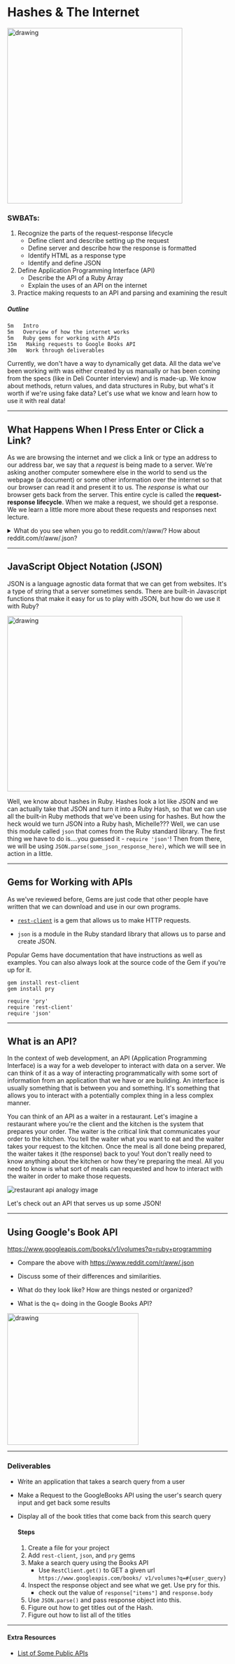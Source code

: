 # Hashes & The Internet

<img src="pics/bug.png" alt="drawing" width="400"/>


### SWBATs:    
1. Recognize the parts of the request-response lifecycle
    - Define client and describe setting up the request
    - Define server and describe how the response is formatted
    - Identify HTML as a response type
    - Identify and define JSON
2. Define Application Programming Interface (API)
    - Describe the API of a Ruby Array
    - Explain the uses of an API on the internet
3. Practice making requests to an API and parsing and examining the result


#####  Outline
    5m   Intro
    5m   Overview of how the internet works
    5m   Ruby gems for working with APIs
    15m   Making requests to Google Books API
    30m   Work through deliverables
      


Currently, we don't have a way to dynamically get data. All the data we've been working with was either created by us manually or has been coming from the specs (like in Deli Counter interview) and is made-up. We know about methods, return values, and data structures in Ruby, but what's it worth if we're using fake data? Let's use what we know and learn how to use it with real data!

___

## What Happens When I Press Enter or Click a Link?

As we are browsing the internet and we click a link or type an address to our address bar, we say that a *request* is being made to a server. We're asking another computer somewhere else in the world to send us the webpage (a document) or some other information over the internet so that our browser can read it and present it to us. The _response_ is what our browser gets back from the server. This entire cycle is called the **request-response lifecycle**. When we make a request, we should get a response. We we learn a little more more about these requests and responses next lecture.

<p>
<details>
<summary>What do you see when you go to reddit.com/r/aww/? How about reddit.com/r/aww/.json?</summary>
<pre>
reddit.com/r/aww - a subreddit with posts about cute animals!

reddit.com/r/aww/.json - Woah! What is this? It looks like a hash, doesn't it? It's actually JSON though! Try to describe the structure based on your knowledge of Ruby hashes.
</pre>
</details>
</p>

___

## JavaScript Object Notation (JSON)

JSON is a language agnostic data format that we can get from websites. It's a type of string that a server sometimes sends. There are built-in Javascript functions that make it easy for us to play with JSON, but how do we use it with Ruby?

<img src="pics/json-everywhere.jpg" alt="drawing" width="400"/>

Well, we know about hashes in Ruby. Hashes look a lot like JSON and we can actually take that JSON and turn it into a Ruby Hash, so that we can use all the built-in Ruby methods that we've been using for hashes. But how the heck would we turn JSON into a Ruby hash, Michelle??? Well, we can use this module called `json` that comes from the Ruby standard library. The first thing we have to do is....you guessed it - `require 'json'`! Then from there, we will be using `JSON.parse(some_json_response_here)`, which we will see in action in a little.

___

## Gems for Working with APIs

As we've reviewed before, Gems are just code that other people have written that we can download and use in our own programs.

- [`rest-client`](https://github.com/rest-client/rest-client) is a gem that allows us to make HTTP requests.

- `json` is a module in the Ruby standard library that allows us to parse and create JSON.

Popular Gems have documentation that have instructions as well as examples. You can also always look at the source code of the Gem if you're up for it.

```
gem install rest-client
gem install pry
```
```
require 'pry'
require 'rest-client'
require 'json'
```

___

## What is an API?

In the context of web development, an API (Application Programming Interface) is a way for a web developer to interact with data on a server. We can think of it as a way of interacting programmatically with some sort of information from an application that we have or are building. An interface is usually something that is between you and something. It's something that allows you to interact with a potentially complex thing in a less complex manner.

You can think of an API as a waiter in a restaurant. Let's imagine a restaurant where you're the client and the kitchen is the system that prepares your order. The waiter is the critical link that communicates your order to the kitchen. You tell the waiter what you want to eat and the waiter takes your request to the kitchen. Once the meal is all done being prepared, the waiter takes it (the response) back to you! Yout don't really need to know anything about the kitchen or how they're preparing the meal. All you need to know is what sort of meals can requested and how to interact with the waiter in order to make those requests. 

![restaurant api analogy image](pics/restaurant-analogy.png)

Let's check out an API that serves us up some JSON!

___

## Using Google's Book API

https://www.googleapis.com/books/v1/volumes?q=ruby+programming

- Compare the above with https://www.reddit.com/r/aww/.json

- Discuss some of their differences and similarities.

- What do they look like? How are things nested or organized?

- What is the q= doing in the Google Books API?


<img src="pics/IMG_3188.jpg" alt="drawing" width="300"/>

___

### Deliverables
- Write an application that takes a search query from a user
- Make a Request to the GoogleBooks API using the user's search query input and get back some results
- Display all of the book titles that come back from this search query

    #### Steps
    1. Create a file for your project
    2. Add `rest-client`, `json`, and `pry` gems
    3. Make a search query using the Books API
        - Use `RestClient.get()` to GET a given url `https://www.googleapis.com/books/ v1/volumes?q=#{user_query}`
    4. Inspect the response object and see what we get. Use pry for this.
        - check out the value of `response["items"]` and `response.body`
    5. Use `JSON.parse()` and pass response object into this.
    6. Figure out how to get titles out of the Hash.
    7. Figure out how to list all of the titles

___

#### Extra Resources
- [List of Some Public APIs](https://github.com/public-apis/public-apis)
